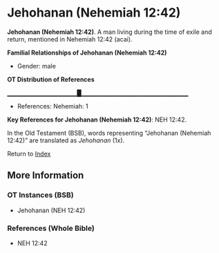 # Jehohanan (Nehemiah 12:42)
**Jehohanan (Nehemiah 12:42)**. 
A man living during the time of exile and return, mentioned in Nehemiah 12:42 (acai). 




**Familial Relationships of Jehohanan (Nehemiah 12:42)**


* Gender: male


**OT Distribution of References**

▁▁▁▁▁▁▁▁▁▁▁▁▁▁▁█▁▁▁▁▁▁▁▁▁▁▁▁▁▁▁▁▁▁▁▁▁▁▁
* References: Nehemiah: 1



**Key References for Jehohanan (Nehemiah 12:42)**: 
NEH 12:42. 


In the Old Testament (BSB), words representing “Jehohanan (Nehemiah 12:42)” are translated as 
*Jehohanan* (1x). 




Return to [Index](00-Index.md)

## More Information

### OT Instances (BSB)

* Jehohanan (NEH 12:42)



### References (Whole Bible)

* NEH 12:42



